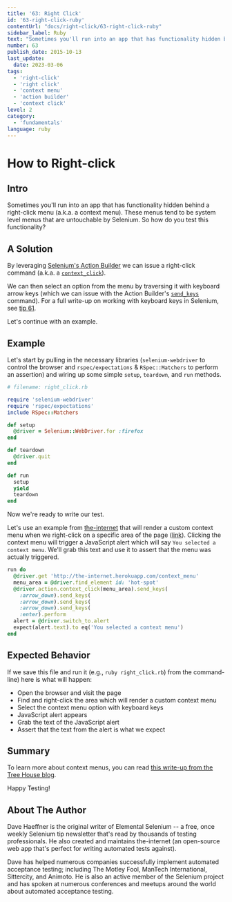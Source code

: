 ```yaml
---
title: '63: Right Click'
id: '63-right-click-ruby'
contentUrl: "docs/right-click/63-right-click-ruby"
sidebar_label: Ruby 
text: "Sometimes you'll run into an app that has functionality hidden behind a right-click menu (a.k.a. a context menu). These menus tend to be system level menus that are untouchable by Selenium. So how do you test this functionality?"
number: 63
publish_date: 2015-10-13
last_update:
  date: 2023-03-06
tags:
  - 'right-click'
  - 'right click'
  - 'context menu'
  - 'action builder'
  - 'context click'
level: 2
category:
  - 'fundamentals'
language: ruby
---
```


# How to Right-click

## Intro

Sometimes you'll run into an app that has functionality hidden behind a right-click menu (a.k.a. a context menu). These menus tend to be system level menus that are untouchable by Selenium. So how do you test this functionality?

## A Solution

By leveraging [Selenium's Action Builder](https://github.com/SeleniumHQ/selenium/blob/master/rb/lib/selenium/webdriver/common/action_builder.rb) we can issue a right-click command (a.k.a. a [`context_click`](https://github.com/SeleniumHQ/selenium/blob/master/rb/lib/selenium/webdriver/common/action_builder.rb#L301)).

We can then select an option from the menu by traversing it with keyboard arrow keys (which we can issue with the Action Builder's [`send_keys`](https://github.com/SeleniumHQ/selenium/blob/master/rb/lib/selenium/webdriver/common/action_builder.rb#L140) command). For a full write-up on working with keyboard keys in Selenium, see [tip 61](/tips/61-keyboard-keys).

Let's continue with an example.

## Example

Let's start by pulling in the necessary libraries (`selenium-webdriver` to control the browser and `rspec/expectations` & `RSpec::Matchers` to perform an assertion) and wiring up some simple `setup`, `teardown`, and `run` methods.

```ruby
# filename: right_click.rb

require 'selenium-webdriver'
require 'rspec/expectations'
include RSpec::Matchers

def setup
  @driver = Selenium::WebDriver.for :firefox
end

def teardown
  @driver.quit
end

def run
  setup
  yield
  teardown
end
```

Now we're ready to write our test.

Let's use an example from [the-internet](https://github.com/tourdedave/the-internet) that will render a custom context menu when we right-click on a specific area of the page ([link](http://the-internet.herokuapp.com/context_menu)). Clicking the context menu will trigger a JavaScript alert which will say `You selected a context menu`. We'll grab this text and use it to assert that the menu was actually triggered.

```ruby
run do
  @driver.get 'http://the-internet.herokuapp.com/context_menu'
  menu_area = @driver.find_element id: 'hot-spot'
  @driver.action.context_click(menu_area).send_keys(
    :arrow_down).send_keys(
    :arrow_down).send_keys(
    :arrow_down).send_keys(
    :enter).perform
  alert = @driver.switch_to.alert
  expect(alert.text).to eq('You selected a context menu')
end
```

## Expected Behavior

If we save this file and run it (e.g., `ruby right_click.rb`) from the command-line) here is what will happen:

+ Open the browser and visit the page
+ Find and right-click the area which will render a custom context menu
+ Select the context menu option with keyboard keys
+ JavaScript alert appears
+ Grab the text of the JavaScript alert
+ Assert that the text from the alert is what we expect

## Summary

To learn more about context menus, you can read [this write-up from the Tree House blog](http://blog.teamtreehouse.com/building-html5-context-menus).

Happy Testing!

## About The Author

Dave Haeffner is the original writer of Elemental Selenium -- a free, once weekly Selenium tip newsletter that's read by thousands of testing professionals. He also created and maintains the-internet (an open-source web app that's perfect for writing automated tests against).

Dave has helped numerous companies successfully implement automated acceptance testing; including The Motley Fool, ManTech International, Sittercity, and Animoto. He is also an active member of the Selenium project and has spoken at numerous conferences and meetups around the world about automated acceptance testing.
